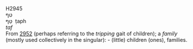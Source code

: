 <body>
  <p>H2945<br>  טף  <br> טַּף  ‎  ṭaph  <br><i>taf </i><br>From <a href="h2952.htm">2952</a> (perhaps referring to the <i>tripping</i> gait of children); a <i>family</i> (mostly used collectively in the singular): - (little) children (ones), families.<br></p>
 </body>